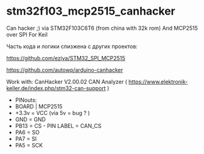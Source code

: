 # stm32f103_mcp2515_canhacker
Can hacker ;) via STM32F103C6T6 (from china with 32k rom) 
And MCP2515 over SPI
For Keil


Часть  кода и логики спизжена с других проектов:

https://github.com/eziya/STM32_SPI_MCP2515

https://github.com/autowp/arduino-canhacker

Work with: 
	CanHacker V2.00.02
	CAN Analyzer ( https://www.elektronik-keller.de/index.php/stm32-can-support )


 *  PINouts:
 *  BOARD | MCP2515
 *  +3.3v = VCC      (via 5v = bug ? )
 *  GND   = GND
 *  PB13  = CS   - PIN LABEL = CAN_CS
 *  PA6   = SO
 *  PA7   = SI
 *  PA5   = SCK

   